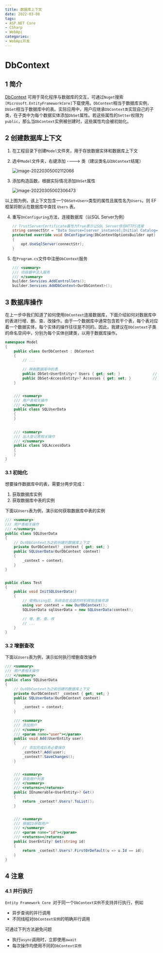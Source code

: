 ```yaml
---
title: 数据库上下文
date: 2022-03-08
tags:
- ASP.NET Core
- CSharp
- WebApi
categories:
- WebApi开发
---
```


# DbContext

## 1 简介

[DbContext](https://docs.microsoft.com/en-us/dotnet/api/microsoft.entityframeworkcore.dbcontext?view=efcore-6.0) 可用于简化程序与数据库的交互，可通过`Nuget`搜索`[Microsoft.EntityFrameworkCore]`下载使用。`DbContext`相当于数据库实例，`DbSet`相当于数据库中的表。实际应用中，用户应继承`DbContext类`实现自己的子类，在子类中为每个数据实体添加`DbSet`属性。若这些属性的`Setter`权限为`public`，那么当`DbContext`实例被创建时，这些属性均会被初始化。



## 2 创建数据库上下文

1. 在工程目录下创建`Model`文件夹，用于存放数据实体和数据库上下文

2. 选中`Model`文件夹，右键添加 ----> 类（建议类名以`DbContext`结尾）

   ![image-20220305002112066](https://xg3.jiashumao.net/2022/03/05/wWIr5HYg.png)



3. 添加构造函数，根据实际情况添加`DbSet`属性

   ![image-20220305002306473](https://xg3.jiashumao.net/2022/03/05/SCe2v9IZ.png)

​		以上图为例，该上下文包含一个`DbSet<User>`类型的属性且属性名为`Users`，则 EF 框架将默认在数据库中查找 `Users` 表。



4. 重写`OnConfiguring`方法，连接数据库（以SQL Server为例）

   ```c#
   // TrustServerCertificate属性为True表示让SQL Server信任HTTPS连接
   string connectStr = "Data Source=[server_instance];Initial Catalog=[database_name];User ID=[username];Pwd=[password];TrustServerCertificate=true";
   protected override void OnConfiguring(DbContextOptionsBuilder opt)
   {
       opt.UseSqlServer(connectStr);
   }
   ```

   

5. 在`Program.cs`文件中注册`DbContext`服务

   ```c#
   /// <summary>
   /// 向容器中注入服务
   /// </summary>
   builder.Services.AddControllers();
   builder.Services.AddDbContext<OurDbContext>();
   ```

   



## 3 数据库操作

在上一步中我们知道了如何使用`DbContext`连接数据库，下面介绍如何对数据库中的表进行增、删、查、改操作。由于一个数据库中通常包含若干个表，每个表对应着一个数据实体，每个实体的操作往往是不同的。因此，我建议在`DbContext`子类的命名空间中，分别为每个实体创建类，以用于数据库操作。

```c#
namespace Model
{
	public class OurDbContext : DbContext
    {
        // ...
    
        // 映射数据库中的表
        public DbSet<UserEntity>? Users { get; set; }               // 用户表
        public DbSet<AccessEntity>? Accesses { get; set; }          // 出入登记表
    }


    /// <summary>
    /// 用户表相关操作
    /// </summary>
    public class SQLUserData
    {
    }
    
    
    /// <summary>
    /// 出入登记表相关操作
    /// </summary>
    public class SQLAccessData
    {
    }
}
```



### 3.1 初始化

想要操作数据库中的表，需要分两步完成：

1. 获取数据库实例
2. 获取数据库中表的实例

下面以`Users`表为例，演示如何获取数据库中表的实例

```c#
/// <summary>
/// 用户表相关操作
/// </summary>
public class SQLUserData
{
    // OutDbContext为之前创建的数据库上下文
    private OurDbContext? _context { get; set; }
    public SQLUserData(OurDbContext context)
    {
        _context = context;
    } 
}


public class Test
{
	public void InitSQLUserData()
    {
        // 使用using后，系统会在合适的时机释放连接资源
    	using var context = new OurDbContext();   
        SQLUserData sqlUserData = new SQLUserData(context);
        
        // 增、删、查、改
        // ...
    }    
}
```



### 3.2 增删查改

下面以`Users`表为例，演示如何执行增删查改操作

```c#
/// <summary>
/// 用户表相关操作
/// </summary>
public class SQLUserData
{
    // OutDbContext为之前创建的数据库上下文
    private OurDbContext? _context { get; set; }
    public SQLUserData(OurDbContext context)
    {
        _context = context;
    } 
    
    /// <summary>
    /// 添加用户
    /// </summary>
    /// <param name="user"></param>
    public void Add(UserEntity user)
    {
        // 添加完成后务必要保存
        _context?.Add(user);
        _context?.SaveChanges();
    }


    /// <summary>
    /// 获取用户列表
    /// </summary>
    /// <returns></returns>
    public IEnumerable<UserEntity>? Get()
    {
        return _context?.Users?.ToList();
    }


    /// <summary>
    /// 根据ID获取用户
    /// </summary>
    /// <param name="id"></param>
    /// <returns></returns>
    public UserEntity? Get(string id)
    {
        return _context?.Users?.FirstOrDefault(u => u.Id == id);
    }
}
```



## 4 注意

### 4.1 并行执行

`Entity Framework Core `对于同一个`DbContext实例`不支持并行执行，例如

- 异步查询的并行调用
- 不同线程对`DbContext实例`的明确并行调用

可通过下列方法避免问题

- 执行`async`调用时，立即使用`await`
- 每次操作均使用不同的`DbContext实例`
